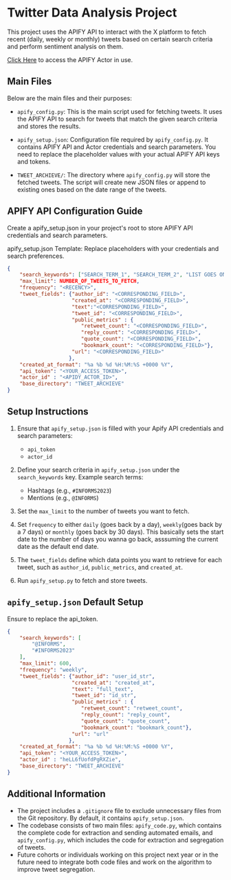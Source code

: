 # Twitter Data Analysis Project

This project uses the APIFY API to interact with the X platform to fetch recent (daily, weekly or monthly) tweets based on certain search criteria and perform sentiment analysis on them.

[Click Here](https://console.apify.com/actors/heLL6fUofdPgRXZie/input) to access the APIFY Actor in use.

## Main Files

Below are the main files and their purposes:

- `apify_config.py`: This is the main script used for fetching tweets. It uses the APIFY API to search for tweets that match the given search criteria and stores the results.

- `apify_setup.json`: Configuration file required by `apify_config.py`. It contains APIFY API and Actor credentials and search parameters. You need to replace the placeholder values with your actual APIFY API keys and tokens.

- `TWEET_ARCHIEVE/`: The directory where `apify_config.py` will store the fetched tweets. The script will create new JSON files or append to existing ones based on the date range of the tweets.

## APIFY API Configuration Guide

Create a apify_setup.json in your project's root to store APIFY API credentials and search parameters.

apify_setup.json Template: Replace placeholders with your credentials and search preferences.

```json
{
    "search_keywords": ["SEARCH_TERM_1", "SEARCH_TERM_2", "LIST GOES ON.."],
    "max_limit": NUMBER_OF_TWEETS_TO_FETCH,
    "frequency": "<RECENCY>",
    "tweet_fields": {"author_id": "<CORRESPONDING_FIELD>",
                     "created_at": "<CORRESPONDING_FIELD>",
                     "text":"<CORRESPONDING_FIELD>",
                     "tweet_id": "<CORRESPONDING_FIELD>",
                     "public_metrics" : {
                        "retweet_count": "<CORRESPONDING_FIELD>",
                        "reply_count": "<CORRESPONDING_FIELD>",
                        "quote_count": "<CORRESPONDING_FIELD>",
                        "bookmark_count": "<CORRESPONDING_FIELD>"},
                     "url": "<CORRESPONDING_FIELD>"
                    },
    "created_at_format": "%a %b %d %H:%M:%S +0000 %Y",
    "api_token": "<YOUR_ACCESS_TOKEN>",
    "actor_id" : "<APIDY_ACTOR_ID>",
    "base_directory": "TWEET_ARCHIEVE"
}
```

## Setup Instructions

1. Ensure that `apify_setup.json` is filled with your Apify API credentials and search parameters:

   - `api_token`
   - `actor_id`

2. Define your search criteria in `apify_setup.json` under the `search_keywords` key. Example search terms:

   - Hashtags (e.g., `#INFORMS2023`)
   - Mentions (e.g., `@INFORMS`)

3. Set the `max_limit` to the number of tweets you want to fetch.

4. Set `frequency` to either `daily` (goes back by a day), `weekly`(goes back by a 7 days) or `monthly` (goes back by 30 days). This basically sets the start date to the number of days you wanna go back, asssuming the current date as the default end date.

4. The `tweet_fields` define which data points you want to retrieve for each tweet, such as `author_id`, `public_metrics`, and `created_at`.

5. Run `apify_setup.py` to fetch and store tweets.

## `apify_setup.json` Default Setup

Ensure to replace the api_token.
```json
{
    "search_keywords": [
        "@INFORMS",
        "#INFORMS2023"
    ],
    "max_limit": 600,
    "frequency": "weekly",
    "tweet_fields": {"author_id": "user_id_str",
                     "created_at": "created_at",
                     "text": "full_text",
                     "tweet_id": "id_str",
                     "public_metrics" : {
                        "retweet_count": "retweet_count",
                        "reply_count": "reply_count",
                        "quote_count": "quote_count",
                        "bookmark_count": "bookmark_count"},
                     "url": "url"
                    },
    "created_at_format": "%a %b %d %H:%M:%S +0000 %Y",
    "api_token": "<YOUR_ACCESS_TOKEN>",
    "actor_id" : "heLL6fUofdPgRXZie",
    "base_directory": "TWEET_ARCHIEVE"
}
```

## Additional Information

- The project includes a `.gitignore` file to exclude unnecessary files from the Git repository. By default, it contains `apify_setup.json`.
- The codebase consists of two main files: `apify_code.py`, which contains the complete code for extraction and sending automated emails, and `apify_config.py`, which includes the code for extraction and segregation of tweets.
- Future cohorts or individuals working on this project next year or in the future need to integrate both code files and work on the algorithm to improve tweet segregation.